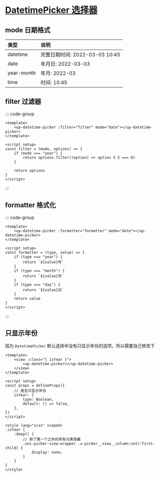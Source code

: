 # [DatetimePicker 选择器](https://uview-plus.jiangruyi.com/components/datetimePicker.html)

## mode 日期格式

| 类型       | 说明                           |
| :--------- | :----------------------------- |
| datetime   | 完整日期时间: 2022-03-03 10:45 |
| date       | 年月日: 2022-03-03             |
| year-month | 年月: 2022-03                  |
| time       | 时间: 10:45                    |

## filter 过滤器

::: code-group

```vue [保留偶数年]
<template>
	<up-datetime-picker :filter="filter" mode="date"></up-datetime-picker>
</template>

<script setup>
const filter = (mode, options) => {
	if (mode === "year") {
		return options.filter((option) => option % 2 === 0)
	}

	return options
}
</script>
```

:::

## formatter 格式化

::: code-group

```vue [弹窗选项内容修改]
<template>
	<up-datetime-picker :formatter="formatter" mode="date"></up-datetime-picker>
</template>

<script setup>
const formatter = (type, value) => {
	if (type === "year") {
		return `${value}年`
	}
	if (type === "month") {
		return `${value}月`
	}
	if (type === "day") {
		return `${value}日`
	}
	return value
}
</script>
```

:::

## 只显示年份
因为 `DatetimePicker` 默认选择中没有只显示年份的选项，所以需要自己修改下

```vue
<template>
	<view :class="{ isYear }">
		<up-datetime-picker></up-datetime-picker>
	</view>
</template>

<script setup>
const props = defineProps({
	// 是否只显示年份
	isYear: {
		type: Boolean,
		default: () => false,
	},
})
</script>

<style lang="scss" scoped>
.isYear {
	:deep() {
		// 除了第一个之外的所有元素隐藏
		.uni-picker-view-wrapper .u-picker__view__column:not(:first-child) {
			display: none;
		}
	}
}
</style>
```
